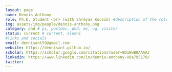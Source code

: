 ```yaml
---
layout: page
name: Dennis Anthony
role: Ph.D. Student <br> (with Shreyas Kousik) #description of the role
img: assets/img/people/dennis-anthony.png
category: phd # pi, postdoc, phd, ms, ug, visitor
status: current # current, alumni
#links and socials
email: dennisant59@gmail.com
website: https://dennisant.github.io/
scholar: https://scholar.google.com/citations?user=9D1HwB8AAAAJ
linkedin: https://www.linkedin.com/in/dennis-anthony-80a795170/
twitter:
---
```

